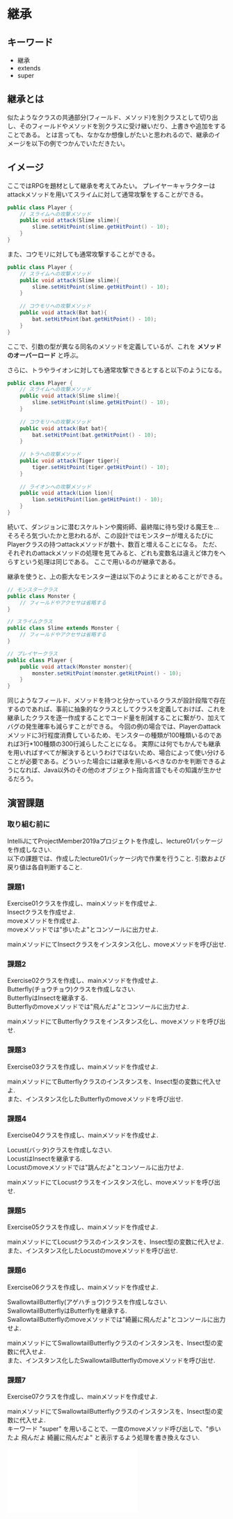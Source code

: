 # 継承

## キーワード

* 継承
* extends
* super

## 継承とは

似たようなクラスの共通部分(フィールド、メソッド)を別クラスとして切り出し、そのフィールドやメソッドを別クラスに受け継いだり、上書きや追加をすることである。
とは言っても、なかなか想像しがたいと思われるので、継承のイメージを以下の例でつかんでいただきたい。

## イメージ

ここではRPGを題材として継承を考えてみたい。
プレイヤーキャラクターはattackメソッドを用いてスライムに対して通常攻撃をすることができる。

```java
public class Player {
    // スライムへの攻撃メソッド
    public void attack(Slime slime){
        slime.setHitPoint(slime.getHitPoint() - 10);
    }
}
```

また、コウモリに対しても通常攻撃することができる。

```java
public class Player {
    // スライムへの攻撃メソッド
    public void attack(Slime slime){
        slime.setHitPoint(slime.getHitPoint() - 10);
    }
    
    // コウモリへの攻撃メソッド
    public void attack(Bat bat){
        bat.setHitPoint(bat.getHitPoint() - 10);
    }
}
```

ここで、引数の型が異なる同名のメソッドを定義しているが、これを **メソッドのオーバーロード** と呼ぶ。

さらに、トラやライオンに対しても通常攻撃できるとすると以下のようになる。

```java
public class Player {
    // スライムへの攻撃メソッド
    public void attack(Slime slime){
        slime.setHitPoint(slime.getHitPoint() - 10);
    }
    
    // コウモリへの攻撃メソッド
    public void attack(Bat bat){
        bat.setHitPoint(bat.getHitPoint() - 10);
    }
    
    // トラへの攻撃メソッド
    public void attack(Tiger tiger){
        tiger.setHitPoint(tiger.getHitPoint() - 10);
    }
    
    // ライオンへの攻撃メソッド
    public void attack(Lion lion){
        lion.setHitPoint(lion.getHitPoint() - 10);
    }
}
```

続いて、ダンジョンに潜むスケルトンや魔術師、最終階に待ち受ける魔王を...
そろそろ気づいたかと思われるが、この設計ではモンスターが増えるたびにPlayerクラスの持つattackメソッドが数十、数百と増えることになる。
ただ、それぞれのattackメソッドの処理を見てみると、どれも変数名は違えど体力をへらすという処理は同じである。
ここで用いるのが継承である。

継承を使うと、上の膨大なモンスター達は以下のようにまとめることができる。

```java
// モンスタークラス
public class Monster {
    // フィールドやアクセサは省略する
}

// スライムクラス
public class Slime extends Monster {
    // フィールドやアクセサは省略する
}

// プレイヤークラス
public class Player {
    public void attack(Monster monster){
        monster.setHitPoint(monster.getHitPoint() - 10);
    }
}
```

同じようなフィールド、メソッドを持つと分かっているクラスが設計段階で存在するのであれば、事前に抽象的なクラスとしてクラスを定義しておけば、これを継承したクラスを逐一作成することでコード量を削減することに繋がり、加えてバグの発生確率も減らすことができる。
今回の例の場合では、Playerのattackメソッドに3行程度消費しているため、モンスターの種類が100種類いるのであれば3行\*100種類の300行減らしたことになる。
実際には何でもかんでも継承を用いればすべてが解決するというわけではないため、場合によって使い分けることが必要である。どういった場合には継承を用いるべきなのかを判断できるようになれば、Java以外のその他のオブジェクト指向言語でもその知識が生かせるだろう。

## 演習課題

### 取り組む前に

IntelliJにてProjectMember2019aプロジェクトを作成し、lecture01パッケージを作成しなさい.</br>
以下の課題では、作成したlecture01パッケージ内で作業を行うこと.
引数および戻り値は各自判断すること.

### 課題1

Exercise01クラスを作成し、mainメソッドを作成せよ.</br>
Insectクラスを作成せよ.</br>
moveメソッドを作成せよ.</br>
moveメソッドでは"歩いたよ"とコンソールに出力せよ.</br>

mainメソッドにてInsectクラスをインスタンス化し、moveメソッドを呼び出せ.

### 課題2

Exercise02クラスを作成し、mainメソッドを作成せよ.</br>
Butterfly(チョウチョウ)クラスを作成しなさい.</br>
ButterflyはInsectを継承する.</br>
Butterflyのmoveメソッドでは"飛んだよ"とコンソールに出力せよ.</br>

mainメソッドにてButterflyクラスをインスタンス化し、moveメソッドを呼び出せ.

### 課題3

Exercise03クラスを作成し、mainメソッドを作成せよ.</br>

mainメソッドにてButterflyクラスのインスタンスを、Insect型の変数に代入せよ.</br>
また、インスタンス化したButterflyのmoveメソッドを呼び出せ.

### 課題4

Exercise04クラスを作成し、mainメソッドを作成せよ.</br>

Locust(バッタ)クラスを作成しなさい.</br>
LocustはInsectを継承する.</br>
Locustのmoveメソッドでは"跳んだよ"とコンソールに出力せよ.</br>

mainメソッドにてLocustクラスをインスタンス化し、moveメソッドを呼び出せ.

### 課題5

Exercise05クラスを作成し、mainメソッドを作成せよ.</br>

mainメソッドにてLocustクラスのインスタンスを、Insect型の変数に代入せよ.</br>
また、インスタンス化したLocustのmoveメソッドを呼び出せ.

### 課題6

Exercise06クラスを作成し、mainメソッドを作成せよ.</br>

SwallowtailButterfly(アゲハチョウ)クラスを作成しなさい.</br>
SwallowtailButterflyはButterflyを継承する.</br>
SwallowtailButterflyのmoveメソッドでは"綺麗に飛んだよ"とコンソールに出力せよ.</br>

mainメソッドにてSwallowtailButterflyクラスのインスタンスを、Insect型の変数に代入せよ.</br>
また、インスタンス化したSwallowtailButterflyのmoveメソッドを呼び出せ.

### 課題7

Exercise07クラスを作成し、mainメソッドを作成せよ.</br>

mainメソッドにてSwallowtailButterflyクラスのインスタンスを、Insect型の変数に代入せよ.</br>
キーワード "super" を用いることで、一度のmoveメソッド呼び出しで、"歩いたよ 飛んだよ 綺麗に飛んだよ" と表示するよう処理を書き換えなさい.

![目次へ](..README.md)
